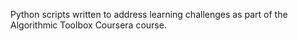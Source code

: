 Python scripts written to address learning challenges as part of the Algorithmic Toolbox Coursera course. 

